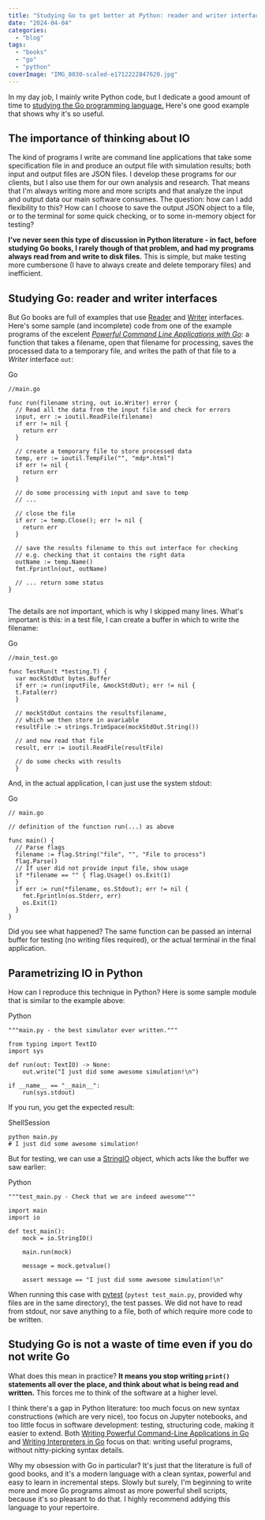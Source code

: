 ```yaml
---
title: "Studying Go to get better at Python: reader and writer interfaces"
date: "2024-04-04"
categories: 
  - "blog"
tags: 
  - "books"
  - "go"
  - "python"
coverImage: "IMG_8030-scaled-e1712222847620.jpg"
---
```


In my day job, I mainly write Python code, but I dedicate a good amount of time to [studying the Go programming language.](https://obsessedwithprogramming.com/monkey/) Here's one good example that shows why it's so useful.

## The importance of thinking about IO

The kind of programs I write are command line applications that take some specification file in and produce an output file with simulation results; both input and output files are JSON files. I develop these programs for our clients, but I also use them for our own analysis and research. That means that I'm always writing more and more scripts and that analyze the input and output data our main software consumes. The question: how can I add flexibility to this? How can I choose to save the output JSON object to a file, or to the terminal for some quick checking, or to some in-memory object for testing?

**I've never seen this type of discussion in Python literature - in fact, before studying Go books, I rarely though of that problem, and had my programs always read from and write to disk files.** This is simple, but make testing more cumbersone (I have to always create and delete temporary files) and inefficient.

## Studying Go: reader and writer interfaces

But Go books are full of examples that use [Reader](https://go.dev/tour/methods/21) and [Writer](https://yourbasic.org/golang/io-writer-interface-explained/) interfaces. Here's some sample (and incomplete) code from one of the example programs of the excelent _[Powerful Command Line Applications with Go](https://pragprog.com/titles/rggo/powerful-command-line-applications-in-go/)_: a function that takes a filename, open that filename for processing, saves the processed data to a temporary file, and writes the path of that file to a _Writer_ interface `out`:

Go

```
//main.go

func run(filename string, out io.Writer) error {
  // Read all the data from the input file and check for errors 
  input, err := ioutil.ReadFile(filename)
  if err != nil {
    return err 
  }
  
  // create a temporary file to store processed data
  temp, err := ioutil.TempFile("", "mdp*.html") 
  if err != nil {
    return err 
  }
  
  // do some processing with input and save to temp
  // ...
  
  // close the file
  if err := temp.Close(); err != nil { 
    return err
  }
  
  // save the results filename to this out interface for checking
  // e.g. checking that it contains the right data
  outName := temp.Name()
  fmt.Fprintln(out, outName)
  
  // ... return some status
}
  
```

The details are not important, which is why I skipped many lines. What's important is this: in a test file, I can create a buffer in which to write the filename:

Go

```
//main_test.go

func TestRun(t *testing.T) { 
  var mockStdOut bytes.Buffer
  if err := run(inputFile, &mockStdOut); err != nil { 
  t.Fatal(err)
  }
  
  // mockStdOut contains the resultsfilename, 
  // which we then store in avariable
  resultFile := strings.TrimSpace(mockStdOut.String())
  
  // and now read that file
  result, err := ioutil.ReadFile(resultFile)
  
  // do some checks with results
  }
```

And, in the actual application, I can just use the system stdout:

Go

```
// main.go

// definition of the function run(...) as above

func main() {
  // Parse flags
  filename := flag.String("file", "", "File to process") 
  flag.Parse()
  // If user did not provide input file, show usage
  if *filename == "" { flag.Usage() os.Exit(1)
  }
  if err := run(*filename, os.Stdout); err != nil { 
    fmt.Fprintln(os.Stderr, err)
    os.Exit(1)
  } 
}
```

Did you see what happened? The same function can be passed an internal buffer for testing (no writing files required), or the actual terminal in the final application.

## Parametrizing IO in Python

How can I reproduce this technique in Python? Here is some sample module that is similar to the example above:

Python

```
"""main.py - the best simulator ever written."""

from typing import TextIO
import sys

def run(out: TextIO) -> None:
    out.write("I just did some awesome simulation!\n")

if __name__ == "__main__":
    run(sys.stdout)
```

If you run, you get the expected result:

ShellSession

```
python main.py
# I just did some awesome simulation!
```

But for testing, we can use a [StringIO](https://docs.python.org/3/library/io.html#io.StringIO) object, which acts like the buffer we saw earlier:

Python

```
"""test_main.py - Check that we are indeed awesome"""

import main
import io

def test_main():
    mock = io.StringIO()

    main.run(mock)

    message = mock.getvalue()

    assert message == "I just did some awesome simulation!\n"
```

When running this case with [pytest](https://docs.pytest.org/en/stable/contents.html) (`pytest test_main.py`, provided why files are in the same directory), the test passes. We did not have to read from stdout, nor save anything to a file, both of which require more code to be written.

## Studying Go is not a waste of time even if you do not write Go

What does this mean in practice? **It means you stop writing `print()` statements all over the place, and think about what is being read and written.** This forces me to think of the software at a higher level.

I think there's a gap in Python literature: too much focus on new syntax constructions (which are very nice), too focus on Jupyter notebooks, and too little focus in software development: testing, structuring code, making it easier to extend. Both [Writing Powerful Command-Line Applications in Go](https://pragprog.com/titles/rggo/powerful-command-line-applications-in-go/) and [Writing Interpreters in Go](https://interpreterbook.com/) focus on that: writing useful programs, without nitty-picking syntax details.

Why my obsession with Go in particular? It's just that the literature is full of good books, and it's a modern language with a clean syntax, powerful and easy to learn in incremental steps. Slowly but surely, I'm beginning to write more and more Go programs almost as more powerful shell scripts, because it's so pleasant to do that. I highly recommend addying this language to your repertoire.
